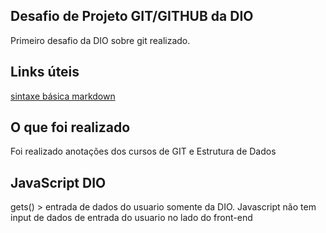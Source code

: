 ##  Desafio de Projeto GIT/GITHUB da DIO
Primeiro desafio da DIO sobre git realizado. 

## Links úteis
[sintaxe básica markdown](https://www.markdownguide.org/basic-syntax/)

## O que foi realizado
Foi realizado anotações dos cursos de GIT e Estrutura de Dados


## JavaScript DIO
gets() > entrada de dados do usuario somente da DIO. 
Javascript não tem input de dados de entrada do usuario no lado do front-end
